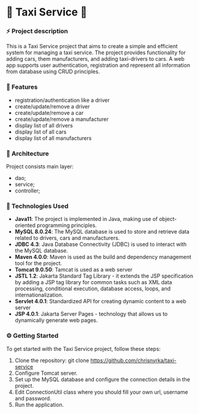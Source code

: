 
# 🚖 Taxi Service 🚖

### ⚡️ Project description

This is a Taxi Service project that aims to create a simple and efficient system for managing a taxi service. The project provides functionality for adding cars, them manufacturers, and adding taxi-drivers to cars.
A web app supports user authentication, registration and represent all information from database using CRUD principles.

### 🎯 Features

* registration/authentication like a driver
* create/update/remove a driver
* create/update/remove a car
* create/update/remove a manufacturer
* display list of all drivers
* display list of all cars
* display list of all manufacturers

### 📖 Architecture
Project consists main layer:
* dao;
* service;
* controller;

### 🤖 Technologies Used

* <b>Java11</b>: The project is implemented in Java, making use of object-oriented programming principles.
* <b>MySQL 8.0.24</b>: The MySQL database is used to store and retrieve data related to drivers, cars and manufacturers.
* <b>JDBC 4.3</b>: Java Database Connectivity (JDBC) is used to interact with the MySQL database.
* <b>Maven 4.0.0</b>: Maven is used as the build and dependency management tool for the project.
* <b>Tomcat 9.0.50</b>: Tamcat is used as a web server
* <b>JSTL 1.2</b>: Jakarta Standard Tag Library - it extends the JSP specification by adding a JSP tag library for common tasks such as XML data processing, conditional execution, database access, loops, and internationalization.
* <b>Servlet 4.0.1</b>: Standardized API for creating dynamic content to a web server
* <b>JSP 4.0.1</b>: Jakarta Server Pages - technology that allows us to dynamically generate web pages.

### ⚙️ Getting Started

To get started with the Taxi Service project, follow these steps:
1. Clone the repository: git clone https://github.com/chrisnyrka/taxi-service
2. Configure Tomcat server.
3. Set up the MySQL database and configure the connection details in the project.
4. Edit ConnectionUtil class where you should fill your own url, username and password.
5. Run the application.
